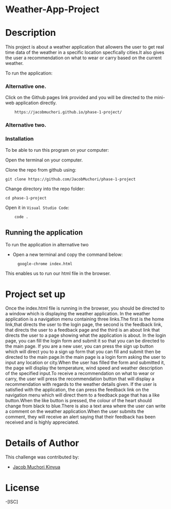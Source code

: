 # Weather-App-Project

# Description
This project is about a weather application that allowers the user to get real time data of the 
weather in a specific location specfically cities.It also gives the user a recommendation on what to wear or carry based on the current weather.

To run the application:
### Alternative one.
Click on the Github pages link provided and you will be directed to the mini-web application directly.

        https://jacobmuchori.github.io/phase-1-project/

### Alternative two.
### Installation
To be able to run this program on your computer:

Open the terminal on your computer.

Clone the repo from github using:

    git clone https://github.com/JacobMuchori/phase-1-project

Change directory into the repo folder:

    cd phase-1-project

Open it in ``Visual Studio Code``:

        code .

## Running the application
To run the application in alternative two

- Open a new terminal and copy the command below:

        google-chrome index.html 
    
This enables us to run our html file in the browser.


# Project set up
Once the index.html file is running in the browser, you should be directed to a window which is displaying the weather application. In the weather application is a navigation menu containing 
three links.The first is the home link,that directs the user to the login page, the second is the
feedback link, that directs the user to a feedback page and the third is an about link that directs the user to a page showing what the application is about. In the login page, you can fill the login form and submit it so that you can be directed to the main page. If you are a new user, you can press the sign up button which will direct you to a sign up form that you can fill and submit then be directed to the main page.In the main page is a login form asking the user to input any location or city.When the user has filled the form and submitted it, the page will display the temperature,
wind speed and weather description of the specified input.To receive a recommendation on what to wear or carry, the user will press the recommendation button that will display a recommendation with regards to the weather details given. If the user is satisfied with the application, the can press the feedback link on the navigation menu which will direct them to a feedback page that has a like button.When the like button is pressed, the colour of the heart should change from black to blue.There is also a text area where the user can write a comment on the weather application.When the user submits the comment, they will receive an alert saying that their feedback has been received and is highly appreciated.

# Details of Author
 This challenge was contributed by:
- [Jacob Muchori Kinyua](https://github.com/JacobMuchori)

# License
-[ISC]